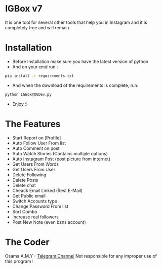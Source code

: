 # IGBox v7

It is one tool for several other tools that help you in Instagram and it is completely free and will remain

# Installation
 - Before Installation make sure you have the latest version of python 
 - And on your cmd run :
 ```bash
 pip install -r requirements.txt
 ```
 - And when the download of the requirements is complete, run:
 ```bash
 python IGBox@O0Dev.py
 ```
 - Enjoy :)
 
 # The Features
  - Start Report on [Profile]
  - Auto Follow User From list
  - Auto Comment on post
  - Auto Watch Stories (Contains multiple options)
  - Auto Instagram Post (post picture from internet)
  - Get Users From Words
  - Get Users From User
  - Delete Following
  - Delete Posts
  - Delete chat
  - Cheack Email Linked (Rest E-Mail)
  - Get Public email
  - Switch Accounts type
  - Change Password From list
  - Sort Combo
  - Increase real followers
  - Post New Note (even bzns account)

# The Coder
 Osama A.M.Y - [Telegram Channel](https://t.me/O0Dev)
 Not responsible for any improper use of this program !
